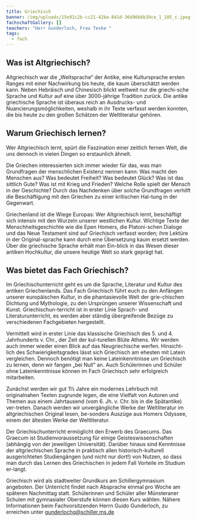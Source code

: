 ```yaml
---
title: Griechisch
banner: /img/uploads/15e91c2b-cc21-42ba-841d-36d96bbb39ce_1_105_c.jpeg
fachschaftGallery: []
teachers: "Herr Gunderloch, Frau Teske "
tags:
  - fach
---
```

## Was ist Altgriechisch?

Altgriechisch war die „Weltsprache“ der Antike, eine Kultursprache ersten Ranges mit einer Nachwirkung bis heute, die kaum überschätzt werden kann. Neben Hebräisch und Chinesisch blickt weltweit nur die griechi-sche Sprache und Kultur auf eine über 3000-jährige Tradition zurück. Die antike griechische Sprache ist überaus reich an Ausdrucks- und Nuancierungsmöglichkeiten, weshalb in ihr Texte verfasst werden konnten, die bis heute zu den großen Schätzen der Weltliteratur gehören.



## Warum Griechisch lernen?

Wer Altgriechisch lernt, spürt die Faszination einer zeitlich fernen Welt, die uns dennoch in vielen Dingen so erstaunlich ähnelt.

Die Griechen interessierten sich immer wieder für das, was man Grundfragen der menschlichen Existenz nennen kann: Was macht den Menschen aus? Was bedeutet Freiheit? Was bedeutet Glück? Was ist das sittlich Gute? Was ist mit Krieg und Frieden? Welche Rolle spielt der Mensch in der Geschichte? Durch das Nachdenken über solche Grundfragen verhilft die Beschäftigung mit den Griechen zu einer kritischen Hal-tung in der Gegenwart.

Griechenland ist die Wiege Europas: Wer Altgriechisch lernt, beschäftigt sich intensiv mit den Wurzeln unserer westlichen Kultur. Wichtige Texte der Menschheitsgeschichte wie die Epen Homers, die Platoni-schen Dialoge und das Neue Testament sind auf Griechisch verfasst worden; ihre Lektüre in der Original-sprache kann durch eine Übersetzung kaum ersetzt werden. Über die griechische Sprache erhält man Ein-blick in das Wesen dieser antiken Hochkultur, die unsere heutige Welt so stark geprägt hat.



## Was bietet das Fach Griechisch?

Im Griechischunterricht geht es um die Sprache, Literatur und Kultur des antiken Griechenlands. Das Fach Griechisch führt euch zu den Anfängen unserer europäischen Kultur, in die phantasievolle Welt der grie-chischen Dichtung und Mythologie, zu den Ursprüngen unserer Wissenschaft und Kunst. Griechischun-terricht ist in erster Linie Sprach- und Literaturunterricht, es werden aber ständig übergreifende Bezüge zu verschiedenen Fachgebieten hergestellt.

Vermittelt wird in erster Linie das klassische Griechisch des 5. und 4. Jahrhunderts v. Chr., der Zeit der kul-turellen Blüte Athens. Wir werden auch immer wieder einen Blick auf das Neugriechische werfen. Hinsicht-lich des Schwierigkeitsgrades lässt sich Griechisch am ehesten mit Latein vergleichen. Dennoch benötigt man keine Lateinkenntnisse um Griechisch zu lernen, denn wir fangen „bei Null“ an. Auch Schülerinnen und Schüler ohne Lateinkenntnisse können im Fach Griechisch sehr erfolgreich mitarbeiten.

Zunächst werden wir gut 1½ Jahre ein modernes Lehrbuch mit originalnahen Texten zugrunde legen, die eine Vielfalt von Autoren und Themen aus einem Jahrtausend (vom 6. Jh. v. Chr. bis in die Spätantike) ver-treten. Danach werden wir unvergängliche Werke der Weltliteratur im altgriechischen Original lesen, be-sonders Auszüge aus Homers Odyssee, einem der ältesten Werke der Weltliteratur.

Der Griechischunterricht ermöglicht den Erwerb des Graecums. Das Graecum ist Studienvoraussetzung für einige Geisteswissenschaften (abhängig von der jeweiligen Universität). Darüber hinaus sind Kenntnisse der altgriechischen Sprache in praktisch allen historisch-kulturell ausgerichteten Studiengängen (und nicht nur dort!) von Nutzen, so dass man durch das Lernen des Griechischen in jedem Fall Vorteile im Studium er-langt.



Griechisch wird als stadtweiter Grundkurs am Schillergymnasium angeboten. Der Unterricht findet nach Absprache einmal pro Woche am späteren Nachmittag statt. Schülerinnen und Schüler aller Münsteraner Schulen mit gymnasialer Oberstufe können diesen Kurs wählen. Nähere Informationen beim Fachvorsitzenden Herrn Guido Gunderloch, zu erreichen unter [gunderlochg@schiller.ms.de](mailto:gunderlochg@schiller.ms.de)